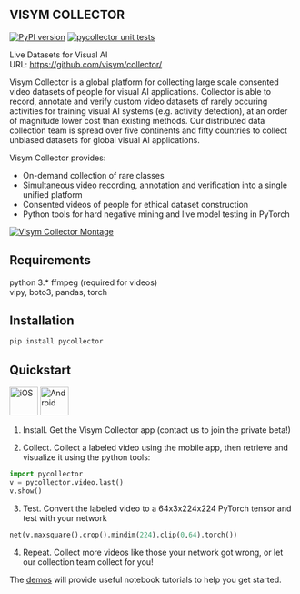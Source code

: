 VISYM COLLECTOR
-------------------
[![PyPI version](https://badge.fury.io/py/pycollector.svg)](https://badge.fury.io/py/pycollector) [![pycollector unit tests](https://github.com/visym/collector/workflows/pycollector%20unit%20tests/badge.svg)](https://github.com/visym/collector/actions?query=workflow%3A%22pycollector+unit+tests%22)

Live Datasets for Visual AI    
URL: https://github.com/visym/collector/    

Visym Collector is a global platform for collecting large scale consented video datasets of people for visual AI applications. Collector is able to record, annotate and verify custom video datasets of rarely occuring activities for training visual AI systems (e.g. activity detection), at an order of magnitude lower cost than existing methods. Our distributed data collection team is spread over five continents and fifty countries to collect unbiased datasets for global visual AI applications.
   
Visym Collector provides:  

* On-demand collection of rare classes  
* Simultaneous video recording, annotation and verification into a single unified platform  
* Consented videos of people for ethical dataset construction
* Python tools for hard negative mining and live model testing in PyTorch

[![Visym Collector Montage](http://i3.ytimg.com/vi/HjNa7_T-Xkc/maxresdefault.jpg)](https://youtu.be/HjNa7_T-Xkc)


Requirements
-------------------
python 3.*
ffmpeg (required for videos)  
vipy, boto3, pandas, torch


Installation
-------------------

```python
pip install pycollector
```

Quickstart
-------------------

<a href="https://visym.com/collector"><img alt="iOS" src="https://developer.apple.com/app-store/marketing/guidelines/images/badge-download-on-the-app-store.svg" height="50"/></a>  <a href="https://visym.com/collector"><img alt="Android" src="https://upload.wikimedia.org/wikipedia/commons/7/78/Google_Play_Store_badge_EN.svg" height="50"/></a>


1. Install. Get the Visym Collector app (contact us to join the private beta!)

2. Collect.  Collect a labeled video using the mobile app, then retrieve and visualize it using the python tools:

```python
import pycollector
v = pycollector.video.last()
v.show()
```

3. Test. Convert the labeled video to a 64x3x224x224 PyTorch tensor and test with your network

```python
net(v.maxsquare().crop().mindim(224).clip(0,64).torch())
```

4. Repeat.  Collect more videos like those your network got wrong, or let our collection team collect for you!



The [demos](https://github.com/visym/collector/tree/master/demo) will provide useful notebook tutorials to help you get started.


